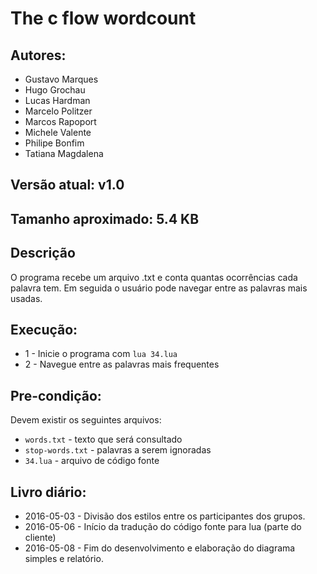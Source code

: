 # The c flow wordcount

## Autores:

* Gustavo Marques
* Hugo Grochau
* Lucas Hardman
* Marcelo Politzer
* Marcos Rapoport
* Michele Valente
* Philipe Bonfim
* Tatiana Magdalena

## Versão atual: v1.0

## Tamanho aproximado: 5.4 KB

## Descrição

O programa recebe um arquivo .txt e conta quantas ocorrências cada palavra tem. Em seguida o usuário pode navegar entre as palavras mais usadas.

## Execução:

* 1 - Inicie o programa com `lua 34.lua`
* 2 - Navegue entre as palavras mais frequentes

## Pre-condição:

Devem existir os seguintes arquivos:

* `words.txt` - texto que será consultado
* `stop-words.txt` - palavras a serem ignoradas
* `34.lua` - arquivo de código fonte

## Livro diário:
* 2016-05-03 - Divisão dos estilos entre os participantes dos grupos.
* 2016-05-06 - Início da tradução do código fonte para lua (parte do cliente)
* 2016-05-08 - Fim do desenvolvimento e elaboração do diagrama simples e relatório.
